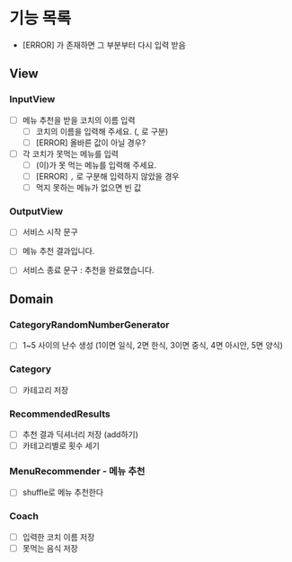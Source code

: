 # 기능 목록
- [ERROR] 가 존재하면 그 부분부터 다시 입력 받음
## View
### InputView
- [ ] 메뉴 추천을 받을 코치의 이름 입력
  - [ ] 코치의 이름을 입력해 주세요. (, 로 구분)
  - [ ] [ERROR] 올바른 값이 아닐 경우?
- [ ] 각 코치가 못먹는 메뉴를 입력
  - [ ] (이)가 못 먹는 메뉴를 입력해 주세요.
  - [ ] [ERROR] `,` 로 구분해 입력하지 않았을 경우
  - [ ] 먹지 못하는 메뉴가 없으면 빈 값
### OutputView
- [ ] 서비스 시작 문구

- [ ] 메뉴 추천 결과입니다.
- [ ] 서비스 종료 문구 : 추천을 완료했습니다.

## Domain
### CategoryRandomNumberGenerator
- [ ] 1~5 사이의 난수 생성 (1이면 일식, 2면 한식, 3이면 중식, 4면 아시안, 5면 양식)

### Category
- [ ] 카테고리 저장

### RecommendedResults
- [ ] 추천 결과 딕셔너리 저장 (add하기)
- [ ] 카테고리별로 횟수 세기

### MenuRecommender - 메뉴 추천
- [ ] shuffle로 메뉴 추천한다

### Coach
- [ ] 입력한 코치 이름 저장
- [ ] 못먹는 음식 저장